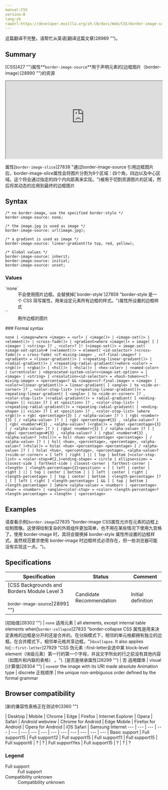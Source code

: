 ```yaml
---
manual:CSS
version:0
lang:zh
rawUrl:https://developer.mozilla.org/zh-CN/docs/Web/CSS/border-image-source
---
```




这篇翻译不完整。请帮忙从英语[翻译这篇文章]28989 "")。





## Summary<a name="Summary"></a>


[CSS]427 "")属性**`border-image-source`**用于声明元素的[边框图片（border-image）]28990 "")的资源



<iframe src='https://interactive-examples.mdn.mozilla.net/pages/css/border-image-source.html' width='100%' height='250'></iframe>



属性[`border-image-slice`]27838 "通过border-image-source 引用边框图片后，border-image-slice属性会将图片分割为9个区域：四个角，四边以及中心区域。这个将会通过指定的四个内向距离来实现。")被用于切割资源图片的区域，然后将其动态的应用到最终的边框图片


## Syntax<a name="Syntax"></a>

```
/* no border-image, use the specified border-style */
border-image-source: none;

/* the image.jpg is used as image */
border-image-source: url(image.jpg);

/* a gradient is used as image */
border-image-source: linear-gradient(to top, red, yellow);

/* Global values */
border-image-source: inherit;
border-image-source: initial;
border-image-source: unset;
```

### Values<a name="Values"></a>
<dl><dt id=''>`none`</dt><dd>不会使用图片边框。会替换掉[`border-style`]27859 "border-style 是一个 CSS 简写属性，用来设定元素所有边框的样式。")属性所设置的边框样式</dd><dt id=''>`<image>`</dt><dd>用作边框的图片</dd></dl>
### Formal syntax<a name="Formal_syntax"></a>

```
none | <image>where <image> = <url> | <image()> | <image-set()> | <element()> | <cross-fade()> | <gradient>where <image()> = image( [ [ <image> | <string> ]? , <color>? ]! )<image-set()> = image-set( <image-set-option># )<element()> = element( <id-selector> )<cross-fade()> = cross-fade( <cf-mixing-image> , <cf-final-image>? )<gradient> = <linear-gradient()> | <repeating-linear-gradient()> | <radial-gradient()> | <repeating-radial-gradient()>where <color> = <rgb()> | <rgba()> | <hsl()> | <hsla()> | <hex-color> | <named-color> | currentcolor | <deprecated-system-color><image-set-option> = [ <image> | <string> ] <resolution><id-selector> = <hash-token><cf-mixing-image> = <percentage>? && <image><cf-final-image> = <image> | <color><linear-gradient()> = linear-gradient( [ <angle> | to <side-or-corner> ]? , <color-stop-list> )<repeating-linear-gradient()> = repeating-linear-gradient( [ <angle> | to <side-or-corner> ]? , <color-stop-list> )<radial-gradient()> = radial-gradient( [ <ending-shape> || <size> ]? [ at <position> ]? , <color-stop-list> )<repeating-radial-gradient()> = repeating-radial-gradient( [ <ending-shape> || <size> ]? [ at <position> ]? , <color-stop-list> )where <rgb()> = rgb( <percentage>{3} [ / <alpha-value> ]? ) | rgb( <number>{3} [ / <alpha-value> ]? ) | rgb( <percentage>#{3} , <alpha-value>? ) | rgb( <number>#{3} , <alpha-value>? )<rgba()> = rgba( <percentage>{3} [ / <alpha-value> ]? ) | rgba( <number>{3} [ / <alpha-value> ]? ) | rgba( <percentage>#{3} , <alpha-value>? ) | rgba( <number>#{3} , <alpha-value>? )<hsl()> = hsl( <hue> <percentage> <percentage> [ / <alpha-value> ]? ) | hsl( <hue>, <percentage>, <percentage>, <alpha-value>? )<hsla()> = hsla( <hue> <percentage> <percentage> [ / <alpha-value> ]? ) | hsla( <hue>, <percentage>, <percentage>, <alpha-value>? )<side-or-corner> = [ left | right ] || [ top | bottom ]<color-stop-list> = <color-stop>#{2,}<ending-shape> = circle | ellipse<size> = closest-side | farthest-side | closest-corner | farthest-corner | <length> | <length-percentage>{2}<position> = [ [ left | center | right ] || [ top | center | bottom ] | [ left | center | right | <length-percentage> ] [ top | center | bottom | <length-percentage> ]? | [ [ left | right ] <length-percentage> ] && [ [ top | bottom ] <length-percentage> ] ]where <alpha-value> = <number> | <percentage><hue> = <number> | <angle><color-stop> = <color> <length-percentage>?<length-percentage> = <length> | <percentage>
```

## Examples<a name="Specifications"></a>


请查看示例[`border-image`]27835 "border-image CSS属性允许在元素的边框上绘制图像。这使得绘制复杂的外观组件更加简单，也不用在某些情况下使用九宫格了。使用 border-image 时，其将会替换掉 border-style 属性所设置的边框样式。虽然规范要求使用 border-image 时边框样式必须存在，但一些浏览器可能没有实现这一点。")。


## Specifications<a name="Specifications"></a>





Specification | Status | Comment 
 ---  |  ---  |  ---  | 
[CSS Backgrounds and Borders Module Level 3<br></br><small>border-image-source</small>]28991 "") | Candidate Recommendation | Initial definition 






[初始值]28302 "") | `none` 
适用元素 | all elements, except internal table elements when[`border-collapse`]27833 "border-collapse CSS 属性是用来决定表格的边框是分开的还是合并的。在分隔模式下，相邻的单元格都拥有独立的边框。在合并模式下，相邻单元格共享边框。")is`collapse`. It also applies to[`::first-letter`]27929 "CSS 伪元素 ::first-letter会选中某 block-level element（块级元素）第一行的第一个字母，并且文字所处的行之前没有其他内容（如图片和内联的表格） 。"). 
[是否是继承属性]28299 "") | 否 
适用媒体 | visual 
[计算值]28304 "") | `none`or the image with its URI made absolute 
Animation type | discrete 
正规顺序 | the unique non-ambiguous order defined by the formal grammar 


## Browser compatibility<a name="Browser_compatibility"></a>
[新的兼容性表格正在测试中<i></i>]3360 "")

 | <abbr>Desktop<i></i></abbr> | <abbr>Mobile<i></i></abbr> 
 | <abbr>Chrome<i></i></abbr> | <abbr>Edge<i></i></abbr> | <abbr>Firefox<i></i></abbr> | <abbr>Internet Explorer<i></i></abbr> | <abbr>Opera<i></i></abbr> | <abbr>Safari<i></i></abbr> | <abbr>Android webview<i></i></abbr> | <abbr>Chrome for Android<i></i></abbr> | <abbr>Edge Mobile<i></i></abbr> | <abbr>Firefox for Android<i></i></abbr> | <abbr>Opera for Android<i></i></abbr> | <abbr>iOS Safari<i></i></abbr> | <abbr>Samsung Internet<i></i></abbr> 
 ---  |  ---  |  ---  |  ---  |  ---  |  ---  |  ---  |  ---  |  ---  |  ---  |  ---  |  ---  |  ---  |  ---  | 
Basic support | <abbr>Full support</abbr>15 | <abbr>Full support</abbr>12 | <abbr>Full support</abbr>15 | <abbr>Full support</abbr>11 | <abbr>Full support</abbr>15 | <abbr>Full support</abbr>6 | <abbr>?</abbr> | <abbr>?</abbr> | <abbr>Full support</abbr>Yes | <abbr>Full support</abbr>15 | <abbr>?</abbr> | <abbr>?</abbr> | <abbr>?</abbr> 


### Legend<a name="Legend"></a>
<dl><dt id=''><abbr>Full support</abbr></dt><dd>Full support</dd><dt id=''><abbr>Compatibility unknown</abbr></dt><dd>Compatibility unknown</dd></dl>





